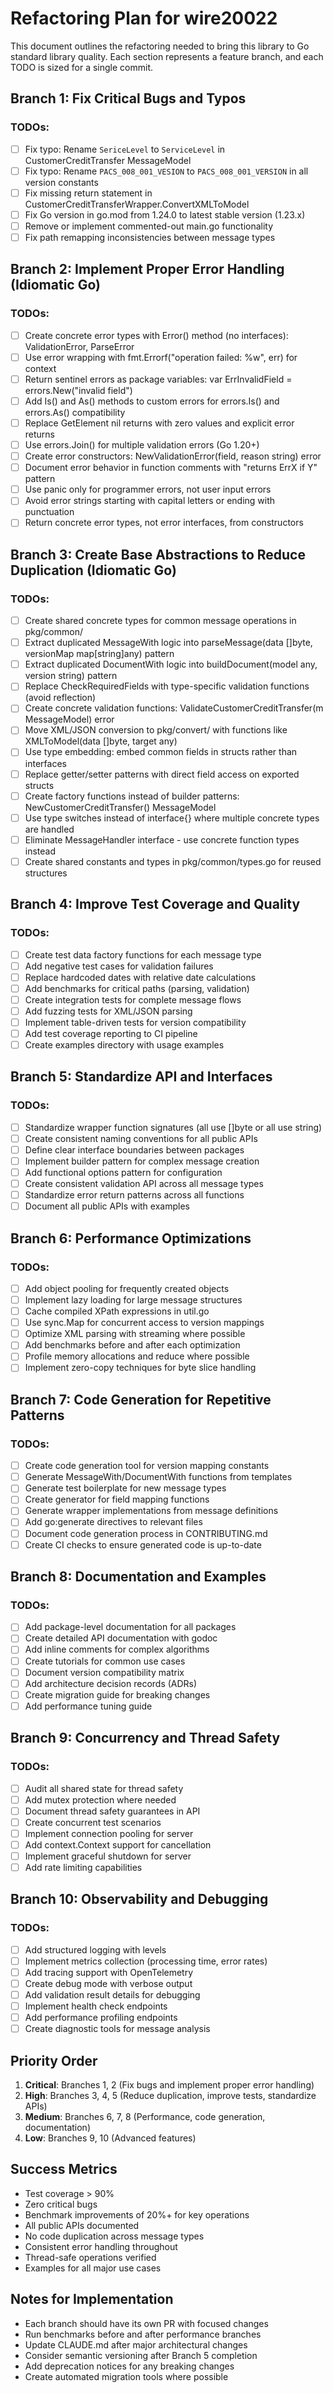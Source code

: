 # Refactoring Plan for wire20022

This document outlines the refactoring needed to bring this library to Go standard library quality. Each section represents a feature branch, and each TODO is sized for a single commit.

## Branch 1: Fix Critical Bugs and Typos

### TODOs:
- [ ] Fix typo: Rename `SericeLevel` to `ServiceLevel` in CustomerCreditTransfer MessageModel
- [ ] Fix typo: Rename `PACS_008_001_VESION` to `PACS_008_001_VERSION` in all version constants
- [ ] Fix missing return statement in CustomerCreditTransferWrapper.ConvertXMLToModel
- [ ] Fix Go version in go.mod from 1.24.0 to latest stable version (1.23.x)
- [ ] Remove or implement commented-out main.go functionality
- [ ] Fix path remapping inconsistencies between message types

## Branch 2: Implement Proper Error Handling (Idiomatic Go)

### TODOs:
- [ ] Create concrete error types with Error() method (no interfaces): ValidationError, ParseError
- [ ] Use error wrapping with fmt.Errorf("operation failed: %w", err) for context
- [ ] Return sentinel errors as package variables: var ErrInvalidField = errors.New("invalid field")
- [ ] Add Is() and As() methods to custom errors for errors.Is() and errors.As() compatibility
- [ ] Replace GetElement nil returns with zero values and explicit error returns
- [ ] Use errors.Join() for multiple validation errors (Go 1.20+)
- [ ] Create error constructors: NewValidationError(field, reason string) error
- [ ] Document error behavior in function comments with "returns ErrX if Y" pattern
- [ ] Use panic only for programmer errors, not user input errors
- [ ] Avoid error strings starting with capital letters or ending with punctuation
- [ ] Return concrete error types, not error interfaces, from constructors

## Branch 3: Create Base Abstractions to Reduce Duplication (Idiomatic Go)

### TODOs:
- [ ] Create shared concrete types for common message operations in pkg/common/
- [ ] Extract duplicated MessageWith logic into parseMessage(data []byte, versionMap map[string]any) pattern
- [ ] Extract duplicated DocumentWith logic into buildDocument(model any, version string) pattern
- [ ] Replace CheckRequiredFields with type-specific validation functions (avoid reflection)
- [ ] Create concrete validation functions: ValidateCustomerCreditTransfer(m MessageModel) error
- [ ] Move XML/JSON conversion to pkg/convert/ with functions like XMLToModel(data []byte, target any)
- [ ] Use type embedding: embed common fields in structs rather than interfaces
- [ ] Replace getter/setter patterns with direct field access on exported structs
- [ ] Create factory functions instead of builder patterns: NewCustomerCreditTransfer() MessageModel
- [ ] Use type switches instead of interface{} where multiple concrete types are handled
- [ ] Eliminate MessageHandler interface - use concrete function types instead
- [ ] Create shared constants and types in pkg/common/types.go for reused structures

## Branch 4: Improve Test Coverage and Quality

### TODOs:
- [ ] Create test data factory functions for each message type
- [ ] Add negative test cases for validation failures
- [ ] Replace hardcoded dates with relative date calculations
- [ ] Add benchmarks for critical paths (parsing, validation)
- [ ] Create integration tests for complete message flows
- [ ] Add fuzzing tests for XML/JSON parsing
- [ ] Implement table-driven tests for version compatibility
- [ ] Add test coverage reporting to CI pipeline
- [ ] Create examples directory with usage examples

## Branch 5: Standardize API and Interfaces

### TODOs:
- [ ] Standardize wrapper function signatures (all use []byte or all use string)
- [ ] Create consistent naming conventions for all public APIs
- [ ] Define clear interface boundaries between packages
- [ ] Implement builder pattern for complex message creation
- [ ] Add functional options pattern for configuration
- [ ] Create consistent validation API across all message types
- [ ] Standardize error return patterns across all functions
- [ ] Document all public APIs with examples

## Branch 6: Performance Optimizations

### TODOs:
- [ ] Add object pooling for frequently created objects
- [ ] Implement lazy loading for large message structures
- [ ] Cache compiled XPath expressions in util.go
- [ ] Use sync.Map for concurrent access to version mappings
- [ ] Optimize XML parsing with streaming where possible
- [ ] Add benchmarks before and after each optimization
- [ ] Profile memory allocations and reduce where possible
- [ ] Implement zero-copy techniques for byte slice handling

## Branch 7: Code Generation for Repetitive Patterns

### TODOs:
- [ ] Create code generation tool for version mapping constants
- [ ] Generate MessageWith/DocumentWith functions from templates
- [ ] Generate test boilerplate for new message types
- [ ] Create generator for field mapping functions
- [ ] Generate wrapper implementations from message definitions
- [ ] Add go:generate directives to relevant files
- [ ] Document code generation process in CONTRIBUTING.md
- [ ] Create CI checks to ensure generated code is up-to-date

## Branch 8: Documentation and Examples

### TODOs:
- [ ] Add package-level documentation for all packages
- [ ] Create detailed API documentation with godoc
- [ ] Add inline comments for complex algorithms
- [ ] Create tutorials for common use cases
- [ ] Document version compatibility matrix
- [ ] Add architecture decision records (ADRs)
- [ ] Create migration guide for breaking changes
- [ ] Add performance tuning guide

## Branch 9: Concurrency and Thread Safety

### TODOs:
- [ ] Audit all shared state for thread safety
- [ ] Add mutex protection where needed
- [ ] Document thread safety guarantees in API
- [ ] Create concurrent test scenarios
- [ ] Implement connection pooling for server
- [ ] Add context.Context support for cancellation
- [ ] Implement graceful shutdown for server
- [ ] Add rate limiting capabilities

## Branch 10: Observability and Debugging

### TODOs:
- [ ] Add structured logging with levels
- [ ] Implement metrics collection (processing time, error rates)
- [ ] Add tracing support with OpenTelemetry
- [ ] Create debug mode with verbose output
- [ ] Add validation result details for debugging
- [ ] Implement health check endpoints
- [ ] Add performance profiling endpoints
- [ ] Create diagnostic tools for message analysis

## Priority Order

1. **Critical**: Branches 1, 2 (Fix bugs and implement proper error handling)
2. **High**: Branches 3, 4, 5 (Reduce duplication, improve tests, standardize APIs)
3. **Medium**: Branches 6, 7, 8 (Performance, code generation, documentation)
4. **Low**: Branches 9, 10 (Advanced features)

## Success Metrics

- Test coverage > 90%
- Zero critical bugs
- Benchmark improvements of 20%+ for key operations
- All public APIs documented
- No code duplication across message types
- Consistent error handling throughout
- Thread-safe operations verified
- Examples for all major use cases

## Notes for Implementation

- Each branch should have its own PR with focused changes
- Run benchmarks before and after performance branches
- Update CLAUDE.md after major architectural changes
- Consider semantic versioning after Branch 5 completion
- Add deprecation notices for any breaking changes
- Create automated migration tools where possible